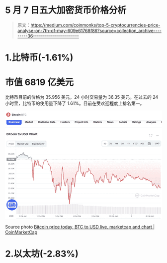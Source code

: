 # 5 月 7 日五大加密货币价格分析

> 原文：<https://medium.com/coinmonks/top-5-cryptocurrencies-price-analyse-on-7th-of-may-609e61768f86?source=collection_archive---------36----------------------->

# 1.比特币(-1.61%)

# 市值 6819 亿美元

比特币目前的价格为 35.956 美元，24 小时交易量为 36.35 美元。在过去的 24 小时里，比特币的使用量下降了 1.61%。目前在受欢迎程度上排名第一。

![](img/241a36ed65caac69152cd0b8b46aff73.png)

Source photo [Bitcoin price today, BTC to USD live, marketcap and chart | CoinMarketCap](https://coinmarketcap.com/currencies/bitcoin/)

# 2.以太坊(-2.83%)